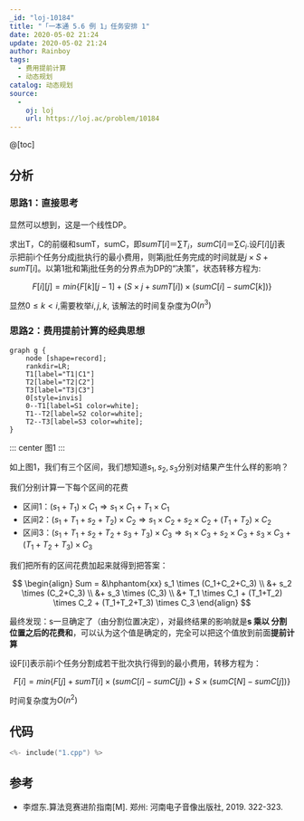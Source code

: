 ```yaml
---
_id: "loj-10184"
title: "「一本通 5.6 例 1」任务安排 1"
date: 2020-05-02 21:24
update: 2020-05-02 21:24
author: Rainboy
tags:
  - 费用提前计算
  - 动态规划
catalog: 动态规划
source: 
  - 
    oj: loj
    url: https://loj.ac/problem/10184
---
```



@[toc]
## 分析

### 思路1：直接思考

显然可以想到，这是一个线性DP。

求出T，C的前缀和sumT，sumC，即$sumT[i]＝\sum T_i$，$sumC[i]＝\sum C_i$.设$F[i][j]$表
示把前i个任务分成j批执行的最小费用，则第j批任务完成的时间就是$j \times S + sumT[i]$。以第1批和第j批任务的分界点为DP的“决策”，状态转移方程为:

$$
F[i][j] = min\{F[k][j-1] + (S \times j + sumT[i]) \times (sumC[i] - sumC[k]) \}
$$

显然$0 \leq k < i$,需要枚举$i,j,k$, 该解法的时间复杂度为$O(n^3)$

### 思路2：费用提前计算的经典思想

```viz-dot
graph g {
    node [shape=record];
    rankdir=LR;
    T1[label="T1|C1"]
    T2[label="T2|C2"]
    T3[label="T3|C3"]
    0[style=invis]
    0--T1[label=S1 color=white];
    T1--T2[label=S2 color=white];
    T2--T3[label=S3 color=white];
}
```
::: center
图1
:::

如上图1，我们有三个区间，我们想知道$s_1,s_2,s_3$分别对结果产生什么样的影响？

我们分别计算一下每个区间的花费

 - 区间1：$(s_1+T_1) \times C_1 \Rightarrow s_1 \times C_1 + T_1 \times C_1$
 - 区间2：$(s_1+T_1+s_2+T_2) \times C_2 \Rightarrow s_1 \times C_2 + s_2 \times C_2 +(T_1+T_2) \times C_2$
 - 区间3：$(s_1+T_1+s_2+T_2 + s_3 +T_3) \times C_3 \Rightarrow s_1 \times C_3 + s_2 \times C_3 + s_3 \times C_3+(T_1+T_2+T_3) \times C_3$

我们把所有的区间花费加起来就得到把答案：

$$
\begin{align}
 Sum = &\hphantom{xx} s_1 \times (C_1+C_2+C_3) \\ 
       &+ s_2 \times (C_2+C_3) \\
       &+ s_3 \times (C_3) \\
       &+ T_1 \times C_1 +  (T_1+T_2) \times C_2 + (T_1+T_2+T_3) \times C_3
\end{align}
$$

最终发现：s一旦确定了（由分割位置决定），对最终结果的影响就是**s 乘以 分割位置之后的花费和**，可以认为这个值是确定的，完全可以把这个值放到前面**提前计算**

设F[i]表示前i个任务分割成若干批次执行得到的最小费用，转移方程为：

$$
F[i]=min\{ F[j] + sumT[i]  \times (sumC[i] -sumC[j]) + S \times (sumC[N] - sumC[j]) \}
$$

时间复杂度为$O(n^2)$





## 代码

```c
<%- include("1.cpp") %>
```

## 参考

 - 李煜东.算法竞赛进阶指南[M]. 郑州: 河南电子音像出版社, 2019. 322-323.
